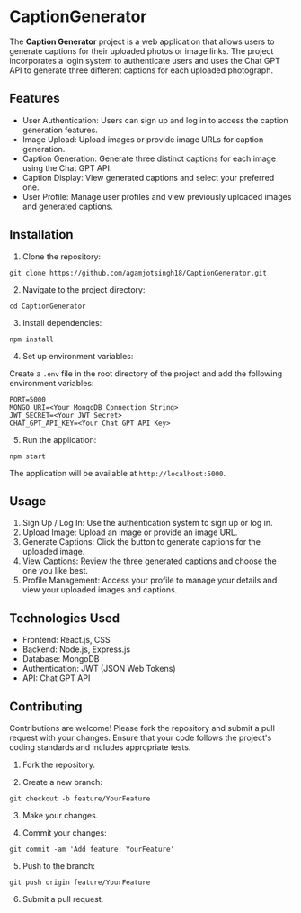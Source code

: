 ﻿# CaptionGenerator

The **Caption Generator** project is a web application that allows users to generate captions for their uploaded photos or image links. The project incorporates a login system to authenticate users and uses the Chat GPT API to generate three different captions for each uploaded photograph.

## Features 

- User Authentication: Users can sign up and log in to access the caption generation features. 
- Image Upload: Upload images or provide image URLs for caption generation. 
- Caption Generation: Generate three distinct captions for each image using the Chat GPT API. 
- Caption Display: View generated captions and select your preferred one. 
- User Profile: Manage user profiles and view previously uploaded images and generated captions. 
  
## Installation 
1. Clone the repository: 
 
 ```
git clone https://github.com/agamjotsingh18/CaptionGenerator.git
```
2. Navigate to the project directory: 
 ```
cd CaptionGenerator
```
3. Install dependencies: 
 ```
npm install
```
4. Set up environment variables: 
 
Create a `.env` file in the root directory of the project and add the following environment variables: 
 
 ```
PORT=5000 
MONGO_URI=<Your MongoDB Connection String> 
JWT_SECRET=<Your JWT Secret> 
CHAT_GPT_API_KEY=<Your Chat GPT API Key>
```
5. Run the application: 
```
npm start
```
The application will be available at `http://localhost:5000`. 
 
## Usage 
1. Sign Up / Log In: Use the authentication system to sign up or log in. 
2. Upload Image: Upload an image or provide an image URL. 
3. Generate Captions: Click the button to generate captions for the uploaded image. 
4. View Captions: Review the three generated captions and choose the one you like best. 
5. Profile Management: Access your profile to manage your details and view your uploaded images and captions. 

## Technologies Used 
- Frontend: React.js, CSS 
- Backend: Node.js, Express.js 
- Database: MongoDB 
- Authentication: JWT (JSON Web Tokens) 
- API: Chat GPT API
  
## Contributing 
Contributions are welcome! Please fork the repository and submit a pull request with your changes. Ensure that your code follows the project's coding standards and includes appropriate tests. 
 
1. Fork the repository. 
 
2. Create a new branch: 
 ```
git checkout -b feature/YourFeature 
```
3. Make your changes. 
 
4. Commit your changes: 
 ```
git commit -am 'Add feature: YourFeature' 
```

5. Push to the branch: 
 ```
git push origin feature/YourFeature 
```

6. Submit a pull request.
